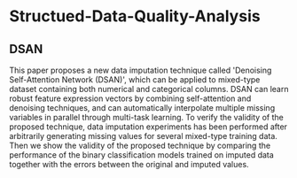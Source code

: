 # Structued-Data-Quality-Analysis


## DSAN
This paper proposes a new data imputation technique called 'Denoising Self-Attention Network (DSAN)', which can be applied to mixed-type dataset containing both numerical and categorical columns. DSAN can learn robust feature expression vectors by combining self-attention and denoising techniques, and can automatically interpolate multiple missing variables in parallel through multi-task learning. To verify the validity of the proposed technique, data imputation experiments has been performed after arbitrarily generating missing values for several mixed-type training data. Then we show the validity of the proposed technique by comparing the performance of the binary classification models trained on imputed data together with the errors between the original and imputed values.
